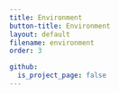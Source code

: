 ```yaml
---
title: Environment
button-title: Environment
layout: default
filename: environment
order: 3

github:
  is_project_page: false
--- 
```

